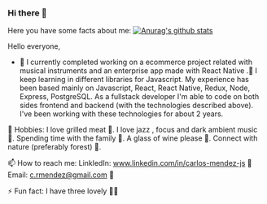 ### Hi there 👋
Here you have some facts about me:
[![Anurag's github stats](https://github-readme-stats.vercel.app/api?username=Mendez252)](https://github.com/asdsda/github-readme-stats)

Hello everyone,
- 🔭 I currently completed working on a ecommerce project related with musical instruments and an enterprise app made with React Native .🌱 I keep learning in different libraries for Javascript. My experience has been based mainly on Javascript, React, React Native, Redux, Node, Express, PostgreSQL. As a fullstack developer I'm able to code on both sides frontend and backend (with the technologies described above). I've been working with these technologies for about 2 years.

🧦 Hobbies:
    I love grilled meat 🥩.
    I love jazz , focus and dark ambient music 🎷.
    Spending time with the family 💖.
    A glass of wine please 🍷.
    Connect with nature (preferably forest) 🌲.


📫 How to reach me: 
   LinkledIn: www.linkedin.com/in/carlos-mendez-js 📰
   Email: c.rmendez@gmail.com 📧
  
⚡ Fun fact:
   I have three lovely 🐕‍🦺
